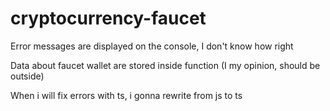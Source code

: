 # cryptocurrency-faucet

Error messages are displayed on the console, I don't know how right

Data about faucet wallet are stored inside function (I my opinion, should be outside)

When i will fix errors with ts, i gonna rewrite from js to ts
